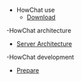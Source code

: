 - HowChat use
  - [Download](./use/download.md)

  
-HowChat architecture
  - [Server Architecture](./architecture/quickstart.md)
  
  
-HowChat development
  - [Prepare](./programme/ready.md)